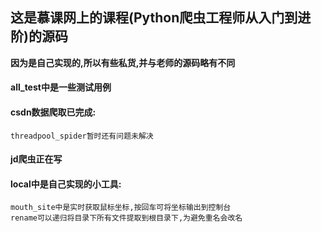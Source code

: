 ## 这是慕课网上的课程(Python爬虫工程师从入门到进阶)的源码

**因为是自己实现的,所以有些私货,并与老师的源码略有不同**

#### all_test中是一些测试用例

#### csdn数据爬取已完成:
    threadpool_spider暂时还有问题未解决
    
#### jd爬虫正在写

#### local中是自己实现的小工具:
    mouth_site中是实时获取鼠标坐标,按回车可将坐标输出到控制台
    rename可以递归将目录下所有文件提取到根目录下,为避免重名会改名
   